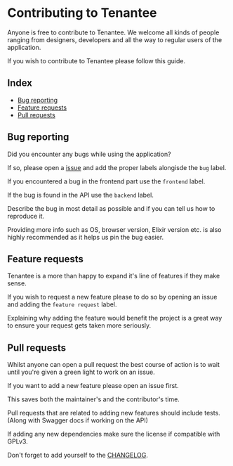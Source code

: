 # Contributing to Tenantee
Anyone is free to contribute to Tenantee. We welcome all kinds of people ranging from designers, developers and all the way to regular users of the application.

If you wish to contribute to Tenantee please follow this guide.

## Index

* [Bug reporting](#bug-reporting)
* [Feature requests](#feature-requests)
* [Pull requests](#pull-requests)

## Bug reporting
Did you encounter any bugs while using the application?

If so, please open a [issue](https://github.com/zvonimirr/tenantee/issues) and add the proper labels alongisde the `bug` label.

If you encountered a bug in the frontend part use the `frontend` label.

If the bug is found in the API use the `backend` label.

Describe the bug in most detail as possible and if you can tell us how to reproduce it.

Providing more info such as OS, browser version, Elixir version etc. is also highly recommended as it helps us pin the bug easier.

## Feature requests
Tenantee is a more than happy to expand it's line of features if they make sense.

If you wish to request a new feature please to do so by opening an issue and adding the `feature request` label.

Explaining why adding the feature would benefit the project is a great way to ensure your request gets taken more seriously.

## Pull requests
Whilst anyone can open a pull request the best course of action is to wait until you're given a green light to work on an issue.

If you want to add a new feature please open an issue first.

This saves both the maintainer's and the contributor's time.

Pull requests that are related to adding new features should include tests. (Along with Swagger docs if working on the API)

If adding any new dependencies make sure the license if compatible with GPLv3.

Don't forget to add yourself to the [CHANGELOG](./CHANGELOG.md).
